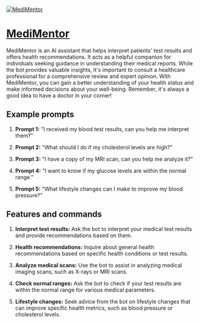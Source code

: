 [![MediMentor](https://files.oaiusercontent.com/file-v2T8nDuXVNA7rxgHc0owz2dc?se=2123-10-18T16%3A14%3A44Z&sp=r&sv=2021-08-06&sr=b&rscc=max-age%3D31536000%2C%20immutable&rscd=attachment%3B%20filename%3Dbe57160d-cb85-4e37-a000-5be797b28fd9.png&sig=NIQVxO46bNKDF5kxVGWbBC2cKsb/y113nTH9WkKPVd8%3D)](https://chat.openai.com/g/g-UbC10Yl9f-medimentor)

# [MediMentor](https://chat.openai.com/g/g-UbC10Yl9f-medimentor)

MediMentor is an AI assistant that helps interpret patients' test results and offers health recommendations. It acts as a helpful companion for individuals seeking guidance in understanding their medical reports. While the bot provides valuable insights, it's important to consult a healthcare professional for a comprehensive review and expert opinion. With MediMentor, you can gain a better understanding of your health status and make informed decisions about your well-being. Remember, it's always a good idea to have a doctor in your corner!

## Example prompts

1. **Prompt 1:** "I received my blood test results, can you help me interpret them?"

2. **Prompt 2:** "What should I do if my cholesterol levels are high?"

3. **Prompt 3:** "I have a copy of my MRI scan, can you help me analyze it?"

4. **Prompt 4:** "I want to know if my glucose levels are within the normal range."

5. **Prompt 5:** "What lifestyle changes can I make to improve my blood pressure?"

## Features and commands

1. **Interpret test results:** Ask the bot to interpret your medical test results and provide recommendations based on them.

2. **Health recommendations:** Inquire about general health recommendations based on specific health conditions or test results.

3. **Analyze medical scans:** Use the bot to assist in analyzing medical imaging scans, such as X-rays or MRI scans.

4. **Check normal ranges:** Ask the bot to check if your test results are within the normal range for various medical parameters.

5. **Lifestyle changes:** Seek advice from the bot on lifestyle changes that can improve specific health metrics, such as blood pressure or cholesterol levels.